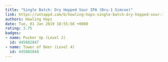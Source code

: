 ```yaml
---
title: "Single Batch: Dry Hopped Sour IPA (Bru-1 Simcoe)"
link: https://untappd.com/b/howling-hops-single-batch-dry-hopped-sour-ipa-bru-1-simcoe/2918108
authors: Howling Hops
date: Tue, 01 Jan 2019 18:55:56 +0000
rating: 3.75
badges:
- name: Pucker Up (Level 2)
  id: 445882847
- name: Tower of Beer (Level 4)
  id: 445882848
---
```

